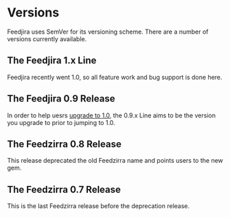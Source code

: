 # Versions

Feedjira uses SemVer for its versioning scheme. There are a number of versions
currently available.

## The Feedjira 1.x Line

Feedjira recently went 1.0, so all feature work and bug support is done here.

## The Feedjira 0.9 Release

In order to help uesrs [upgrade to 1.0][upgrade], the 0.9.x Line aims to be the
version you upgrade to prior to jumping to 1.0.

[upgrade]: /upgrading.html

## The Feedzirra 0.8 Release

This release deprecated the old Feedzirra name and points users to the new gem.

## The Feedzirra 0.7 Release

This is the last Feedzirra release before the deprecation release.
